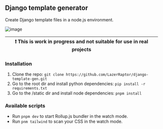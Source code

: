## Django template generator

Create Django template files in a node.js environment.

![image](https://github.com/LazerRaptor/django-template-gen/assets/45490518/349219cc-60f3-4a13-98ba-d81a6ef7105a)

| :exclamation:  This is work in progress and not suitable for use in real projects  |
|------------------------------------------------------------------------------------|

### Installation
1. Clone the repo: `git clone https://github.com/LazerRaptor/django-template-gen.git` 
2. Go to the root dir and install python dependencies: `pip install -r requirements.txt`
3. Go to the /static dir and install node dependencies: `pnpm install`


### Available scripts
- Run `pnpm dev` to start Rollup.js bundler in the watch mode.
- Run `pnm tailwind` to scan your CSS in the watch mode.
